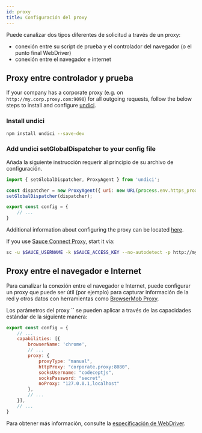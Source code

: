 ```yaml
---
id: proxy
title: Configuración del proxy
---
```


Puede canalizar dos tipos diferentes de solicitud a través de un proxy:

- conexión entre su script de prueba y el controlador del navegador (o el punto final WebDriver)
- conexión entre el navegador e internet

## Proxy entre controlador y prueba

If your company has a corporate proxy (e.g. on `http://my.corp.proxy.com:9090`) for all outgoing requests, follow the below steps to install and configure [undici](https://github.com/nodejs/undici).

### Install undici

```bash npm2yarn
npm install undici --save-dev
```

### Add undici setGlobalDispatcher to your config file

Añada la siguiente instrucción requerir al principio de su archivo de configuración.

```js title="wdio.conf.js"
import { setGlobalDispatcher, ProxyAgent } from 'undici';

const dispatcher = new ProxyAgent({ uri: new URL(process.env.https_proxy).toString() });
setGlobalDispatcher(dispatcher);

export const config = {
    // ...
}
```

Additional information about configuring the proxy can be located [here](https://github.com/nodejs/undici/blob/main/docs/docs/api/ProxyAgent.md).

If you use [Sauce Connect Proxy](https://docs.saucelabs.com/secure-connections/sauce-connect-5), start it via:

```sh
sc -u $SAUCE_USERNAME -k $SAUCE_ACCESS_KEY --no-autodetect -p http://my.corp.proxy.com:9090
```

## Proxy entre el navegador e Internet

Para canalizar la conexión entre el navegador e Internet, puede configurar un proxy que puede ser útil (por ejemplo) para capturar información de la red y otros datos con herramientas como [BrowserMob Proxy](https://github.com/lightbody/browsermob-proxy).

Los parámetros del proxy `` se pueden aplicar a través de las capacidades estándar de la siguiente manera:

```js title="wdio.conf.js"
export const config = {
    // ...
    capabilities: [{
        browserName: 'chrome',
        // ...
        proxy: {
            proxyType: "manual",
            httpProxy: "corporate.proxy:8080",
            socksUsername: "codeceptjs",
            socksPassword: "secret",
            noProxy: "127.0.0.1,localhost"
        },
        // ...
    }],
    // ...
}
```

Para obtener más información, consulte la [especificación de WebDriver](https://w3c.github.io/webdriver/#proxy).
